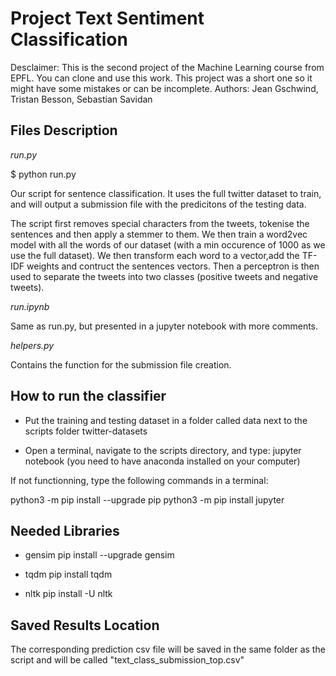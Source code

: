 # Project Text Sentiment Classification

Desclaimer:
This is the second project of the Machine Learning course from EPFL.
You can clone and use this work.
This project was a short one so it might have some mistakes or can be incomplete.
Authors: Jean Gschwind, Tristan Besson, Sebastian Savidan

## Files Description
_run.py_

$ python run.py

Our script for sentence classification. It uses the full twitter dataset to train, and will output a submission file with the predicitons of the testing data. 

The script first removes special characters from the tweets, tokenise the sentences and then apply a stemmer to them. We then train a word2vec model with all the words of our dataset (with a min occurence of 1000 as we use the full dataset). We then transform each word to a vector,add the TF-IDF weights and contruct the sentences vectors. Then a perceptron is then used to separate the tweets into two classes (positive tweets and negative tweets).

_run.ipynb_

Same as run.py, but presented in a jupyter notebook with more comments. 

_helpers.py_

Contains the function for the submission file creation.

## How to run the classifier

- Put the training and testing dataset in a folder called data next to the scripts folder twitter-datasets

- Open a terminal, navigate to the scripts directory, and type: jupyter notebook (you need to have anaconda installed on your computer)

If not functionning, type the following commands in a terminal:

python3 -m pip install --upgrade pip
python3 -m pip install jupyter

## Needed Libraries

- gensim
pip install --upgrade gensim

- tqdm
pip install tqdm

- nltk
pip install -U nltk

## Saved Results Location
The corresponding prediction csv file will be saved in the same folder as the script and will be called "text_class_submission_top.csv"
